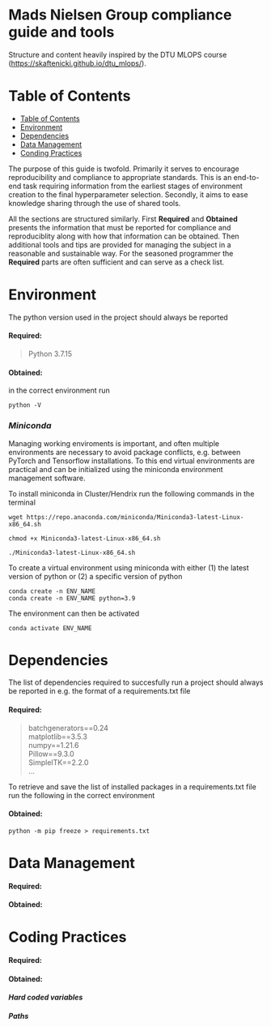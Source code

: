 # Mads Nielsen Group compliance guide and tools
Structure and content heavily inspired by the DTU MLOPS course (https://skaftenicki.github.io/dtu_mlops/).

# Table of Contents
- [Table of Contents](#table-of-contents)
- [Environment](#environment)
- [Dependencies](#dependencies)
- [Data Management](#data-management)
- [Conding Practices](#coding-practices)


The purpose of this guide is twofold. Primarily it serves to encourage reproducibility and compliance to appropriate standards. This is an end-to-end task requiring information from the earliest stages of environment creation to the final hyperparameter selection. Secondly, it aims to ease knowledge sharing through the use of shared tools.

All the sections are structured similarly. First **Required** and **Obtained** presents the information that must be reported for compliance and reproduciblity along with how that information can be obtained. Then additional tools and tips are provided for managing the subject in a reasonable and sustainable way. For the seasoned programmer the **Required** parts are often sufficient and can serve as a check list.

# Environment 
The python version used in the project should always be reported

#### Required: 

> Python 3.7.15

#### Obtained:  
in the correct environment run
```
python -V
```

### _Miniconda_
Managing working enviroments is important, and often multiple environments are necessary to avoid package conflicts, e.g. between PyTorch and Tensorflow installations. To this end virtual environments are practical and can be initialized using the miniconda environment management software.

To install miniconda in Cluster/Hendrix run the following commands in the terminal
```
wget https://repo.anaconda.com/miniconda/Miniconda3-latest-Linux-x86_64.sh

chmod +x Miniconda3-latest-Linux-x86_64.sh

./Miniconda3-latest-Linux-x86_64.sh
```

To create a virtual environment using miniconda with either 
(1) the latest version of python or
(2) a specific version of python
```
conda create -n ENV_NAME
conda create -n ENV_NAME python=3.9
```
The environment can then be activated
```
conda activate ENV_NAME
```


# Dependencies
The list of dependencies required to succesfully run a project should always be reported in e.g. the format of a requirements.txt file
#### Required:   

> batchgenerators==0.24   
> matplotlib==3.5.3   
> numpy==1.21.6  
> Pillow==9.3.0  
> SimpleITK==2.2.0   
> ...

To retrieve and save the list of installed packages in a requirements.txt file run the following in the correct environment
#### Obtained:   
```
python -m pip freeze > requirements.txt
```
# Data Management
#### Required:   
#### Obtained:   

# Coding Practices
#### Required:   
#### Obtained: 

#### _Hard coded variables_

#### _Paths_









